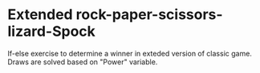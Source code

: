 # Extended rock-paper-scissors-lizard-Spock

If-else exercise to determine a winner in exteded version of classic game. Draws are solved based on "Power" variable.
